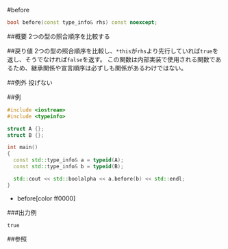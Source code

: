 #before
```cpp
bool before(const type_info& rhs) const noexcept;
```

##概要
2つの型の照合順序を比較する


##戻り値
2つの型の照合順序を比較し、`*this`が`rhs`より先行していれば`true`を返し、そうでなければ`false`を返す。 
この関数は内部実装で使用される関数であるため、継承関係や宣言順序は必ずしも関係があるわけではない。


##例外
投げない


##例
```cpp
#include <iostream>
#include <typeinfo>

struct A {};
struct B {};

int main()
{
  const std::type_info& a = typeid(A);
  const std::type_info& b = typeid(B);

  std::cout << std::boolalpha << a.before(b) << std::endl;
}
```
* before[color ff0000]

###出力例
```
true
```

##参照
